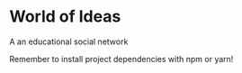 # World of Ideas

A an educational social network

Remember to install project dependencies with npm or yarn!
